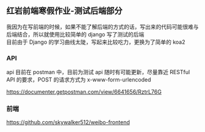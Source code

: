 ## 红岩前端寒假作业-测试后端部分

我因为在写前端的时候，如果不能了解后端的方式的话，写出来的代码可能很难与后端结合，所以就使用比较简单的 django 写了测试的后端 \
目前由于 Django 的学习曲线太陡，写起来比较吃力，更换为了简单的 koa2

### API
api 目前在 postman 中，目前为测试 api 随时有可能更新，尽量靠近 RESTful API 的要求，POST 的请求方式为 x-www-form-urlencoded

https://documenter.getpostman.com/view/6641656/RztrL76G

### 前端

https://github.com/skywalker512/weibo-frontend